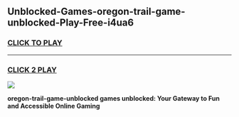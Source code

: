 
## Unblocked-Games-oregon-trail-game-unblocked-Play-Free-i4ua6
<h3>
<a href="https://premium76.site?title=oregon-trail-game-unblocked&ref=18A1">CLICK TO PLAY</a></h3>
<hr>

<h3>
<a href="https://premium76.site?title=oregon-trail-game-unblocked&ref=18A1">CLICK 2 PLAY</a>
  
</h3>

<a href="https://premium76.site?title=oregon-trail-game-unblocked&ref=18A1"><img src="https://clearcache.store/games.png"></a>


**oregon-trail-game-unblocked games unblocked: Your Gateway to Fun and Accessible Online Gaming**
